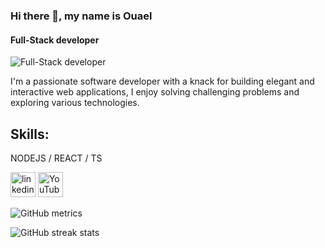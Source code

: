 ### Hi there 👋, my name is Ouael
#### Full-Stack developer
![Full-Stack developer](https://yt3.googleusercontent.com/0gkbJMXLDz-L4LGjKpBLm8uwKO_sS-vmMYw4vV7WVnTYS6PfTnzXOErP7Ygw3bFElw0CjuysCQ=w1138-fcrop64=1,00005a57ffffa5a8-k-c0xffffffff-no-nd-rj)

I'm a passionate software developer with a knack for building elegant and interactive web applications, I enjoy solving challenging problems and exploring various technologies.

## Skills:
NODEJS / REACT / TS

[<img src='https://cdn.jsdelivr.net/npm/simple-icons@3.0.1/icons/linkedin.svg' alt='linkedin' height='40'>](https://www.linkedin.com/in/ouael-benamara-15aa03248/)  [<img src='https://cdn.jsdelivr.net/npm/simple-icons@3.0.1/icons/youtube.svg' alt='YouTube' height='40'>](https://www.youtube.com/channel/UCReOmAIJYuGAhrU_ySELv0g)  

![GitHub metrics](https://metrics.lecoq.io/ouaelbenamara)  

![GitHub streak stats](https://streak-stats.demolab.com/?user=ouaelbenamara)  





